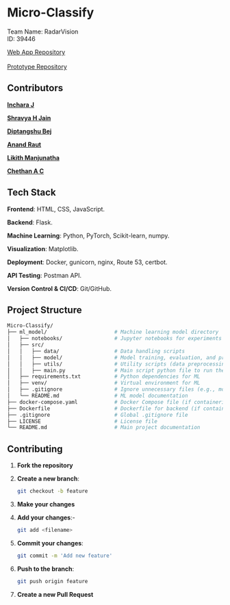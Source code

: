 
# Micro-Classify
Team Name: RadarVision <br>
ID: 39446<br>

[Web App Repository](https://github.com/Incharajayaram/micro-doppler-web-app)<br>
<br>[Prototype Repository](https://github.com/Incharajayaram/streamlit-app-microclassify)</br>








 



## Contributors 

**[Inchara J](https://github.com/Incharajayaram)**<br>

**[Shravya H Jain](https://github.com/shravya312)**<br>

**[Diptangshu Bej](https://github.com/DiptangshuBej)**<br>

**[Anand Raut](https://github.com/Anand-Raut9)**<br>

**[Likith Manjunatha](https://github.com/Likith-m-22)**<br>

**[Chethan A C](https://github.com/chethanac15)**<br>

## Tech Stack

**Frontend**: HTML, CSS, JavaScript.<br>

**Backend**: Flask.<br>

**Machine Learning**: Python, PyTorch, Scikit-learn, numpy.<br>

**Visualization**: Matplotlib.<br>

**Deployment**: Docker, gunicorn, nginx, Route 53, certbot.<br>

**API Testing**: Postman API.<br>

**Version Control & CI/CD**: Git/GitHub.<br>

## Project Structure

```sh
Micro-Classify/
├── ml_model/                      # Machine learning model directory
│   ├── notebooks/                 # Jupyter notebooks for experiments and model training
│   ├── src/
│   │   ├── data/                  # Data handling scripts
│   │   ├── model/                 # Model training, evaluation, and prediction scripts
│   │   ├── utils/                 # Utility scripts (data preprocessing, visualization)
│   │   ├── main.py                # Main script python file to run the pretrained moddel
│   ├── requirements.txt           # Python dependencies for ML
│   ├── venv/                      # Virtual environment for ML
│   ├── .gitignore                 # Ignore unnecessary files (e.g., model weights, virtual env)
│   └── README.md                  # ML model documentation
├── docker-compose.yaml            # Docker Compose file (if containerizing)
├── Dockerfile                     # Dockerfile for backend (if containerizing)
├── .gitignore                     # Global .gitignore file
├── LICENSE                        # License file
└── README.md                      # Main project documentation
```

## Contributing

1. **Fork the repository**
2. **Create a new branch**:

   ```sh
   git checkout -b feature
   ```

3. **Make your changes**
4. **Add your changes**:-

   ```sh
   git add <filename>
   ```
5. **Commit your changes**:

   ```sh
   git commit -m 'Add new feature'
   ```

6. **Push to the branch**:

   ```sh
   git push origin feature
   ```

7. **Create a new Pull Request**

